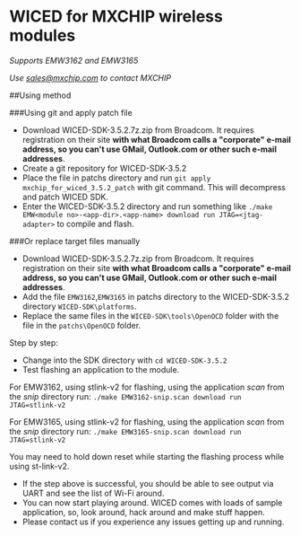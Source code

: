 # WICED for MXCHIP wireless modules
*Supports EMW3162 and EMW3165*

*Use sales@mxchip.com to contact MXCHIP*

##Using method

###Using git and apply patch file

* Download WICED-SDK-3.5.2.7z.zip from Broadcom. It requires registration on their site **with what Broadcom calls a "corporate" e-mail address, so you can't use GMail, Outlook.com or other such e-mail addresses**.
* Create a git repository for WICED-SDK-3.5.2
* Place the file in patchs directory and run `git apply mxchip_for_wiced_3.5.2_patch` with git command. This will decompress and patch WICED SDK.
* Enter the WICED-SDK-3.5.2 directory and run something like `./make EMW<module no>-<app-dir>.<app-name> download run JTAG=<jtag-adapter>` to compile and flash.

###Or replace target files manually

* Download WICED-SDK-3.5.2.7z.zip from Broadcom. It requires registration on their site **with what Broadcom calls a "corporate" e-mail address, so you can't use GMail, Outlook.com or other such e-mail addresses**.
* Add the file `EMW3162`,`EMW3165` in patchs directory to the WICED-SDK-3.5.2 directory `WICED-SDK\platforms`.
* Replace the same files in the `WICED-SDK\tools\OpenOCD` folder with the file in the `patchs\OpenOCD` folder. 

Step by step:
* Change into the SDK directory with `cd WICED-SDK-3.5.2`
* Test flashing an application to the module.

For EMW3162, using stlink-v2 for flashing, using the application *scan* from the *snip* directory run:
`./make EMW3162-snip.scan download run JTAG=stlink-v2`

For EMW3165, using stlink-v2 for flashing, using the application *scan* from the *snip* directory run:
`./make EMW3165-snip.scan download run JTAG=stlink-v2`

You may need to hold down reset while starting the flashing process while using st-link-v2.

* If the step above is successful, you should be able to see output via UART and see the list of Wi-Fi around.
* You can now start playing around. WICED comes with loads of sample application, so, look around, hack around and make stuff happen.
* Please contact us if you experience any issues getting up and running.
